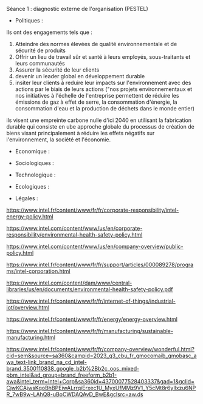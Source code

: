 Séance 1 :
diagnostic externe de l'organisation (PESTEL)
- Politiques :

Ils ont des engagements tels que :
1) Atteindre des normes élevées de qualité environnementale et de sécurité de produits
2) Offrir un lieu de travail sûr et santé à leurs employés, sous-traitants et leurs communautés
3) Assurer la sécurité de leur clients
4) devenir un leader global en développement durable
5) insiter leur clients à reduire leur impacts sur l'environnement avec des actions par le biais de leurs actions
("nos projets environnementaux et nos initiatives à l'échelle de l'entreprise permettent de réduire les émissions de gaz à effet de serre, la consommation d'énergie, la consommation d'eau et la production de déchets dans le monde entier)

ils visent une empreinte carbone nulle d'ici 2040
en utilisant la fabrication durable qui consiste en ube approche globale du processus de création de biens visant principalement à réduire les effets négatifs sur l'environnement, la société et l'économie.



- Economique :
- Sociologiques :
- Technologique :
- Ecologiques :

- Légales :

https://www.intel.fr/content/www/fr/fr/corporate-responsibility/intel-energy-policy.html

https://www.intel.com/content/www/us/en/corporate-responsibility/environmental-health-safety-policy.html

https://www.intel.com/content/www/us/en/company-overview/public-policy.html

https://www.intel.fr/content/www/fr/fr/support/articles/000089278/programs/intel-corporation.html

https://www.intel.com/content/dam/www/central-libraries/us/en/documents/environmental-health-safety-policy.pdf

https://www.intel.fr/content/www/fr/fr/internet-of-things/industrial-iot/overview.html

https://www.intel.fr/content/www/fr/fr/energy/energy-overview.html

https://www.intel.fr/content/www/fr/fr/manufacturing/sustainable-manufacturing.html

https://www.intel.fr/content/www/fr/fr/company-overview/wonderful.html?cid=sem&source=sa360&campid=2023_q3_cbu_fr_gmocomaib_gmobasc_awa_text-link_brand_na_cd_intel-brand_3500110838_google_b2b%2Bb2c_oos_mixed-pbm_intel&ad_group=brand_freeform_b2b1-awa&intel_term=Intel+Corp&sa360id=43700077528403337&gad=1&gclid=CjwKCAjwsKqoBhBPEiwALrrqiErxec1U_MyxUfMMz9V1_Y5cMt8r6yIlxzu6NPR_7wB9w-LAhQ8-uBoCWDAQAvD_BwE&gclsrc=aw.ds